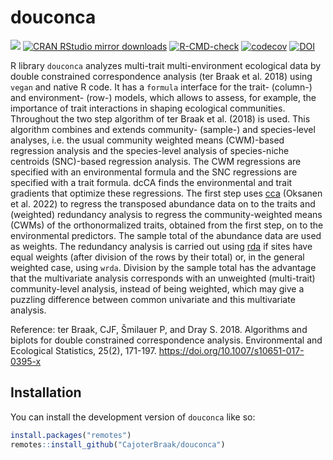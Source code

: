 
<!-- README.md is generated from README.Rmd. Please edit that file -->

# douconca

<!-- badges: start -->

[![](https://www.r-pkg.org/badges/version/douconca)](https://www.r-pkg.org/pkg/douconca)
[![CRAN RStudio mirror
downloads](https://cranlogs.r-pkg.org/badges/douconca)](https://www.r-pkg.org/pkg/douconca)
[![R-CMD-check](https://github.com/Biometris/douconca/workflows/R-CMD-check/badge.svg)](https://github.com/Biometris/douconca/actions?workflow=R-CMD-check)
[![codecov](https://codecov.io/gh/Biometris/douconca/branch/main/graph/badge.svg)](https://app.codecov.io/gh/Biometris/douconca)
[![DOI](https://zenodo.org/badge/DOI/10.5281/zenodo.13970152.svg)](https://zenodo.org/badge/DOI/10.5281/zenodo.13970152.svg)

<!-- badges: end -->

R library `douconca` analyzes multi-trait multi-environment ecological
data by double constrained correspondence analysis (ter Braak et al.
2018) using `vegan` and native R code. It has a `formula` interface for
the trait- (column-) and environment- (row-) models, which allows to
assess, for example, the importance of trait interactions in shaping
ecological communities. Throughout the two step algorithm of ter Braak
et al. (2018) is used. This algorithm combines and extends community-
(sample-) and species-level analyses, i.e. the usual community weighted
means (CWM)-based regression analysis and the species-level analysis of
species-niche centroids (SNC)-based regression analysis. The CWM
regressions are specified with an environmental formula and the SNC
regressions are specified with a trait formula. dcCA finds the
environmental and trait gradients that optimize these regressions. The
first step uses
<a href="https://vegandevs.github.io/vegan/reference/cca.html"
class="uri">cca</a> (Oksanen et al. 2022) to regress the transposed
abundance data on to the traits and (weighted) redundancy analysis to
regress the community-weighted means (CWMs) of the orthonormalized
traits, obtained from the first step, on to the environmental
predictors. The sample total of the abundance data are used as weights.
The redundancy analysis is carried out using
<a href="https://vegandevs.github.io/vegan/reference/rda.html"
class="uri">rda</a> if sites have equal weights (after division of the
rows by their total) or, in the general weighted case, using `wrda`.
Division by the sample total has the advantage that the multivariate
analysis corresponds with an unweighted (multi-trait) community-level
analysis, instead of being weighted, which may give a puzzling
difference between common univariate and this multivariate analysis.

Reference: ter Braak, CJF, Šmilauer P, and Dray S. 2018. Algorithms and
biplots for double constrained correspondence analysis. Environmental
and Ecological Statistics, 25(2), 171-197.
<https://doi.org/10.1007/s10651-017-0395-x>

## Installation

You can install the development version of `douconca` like so:

``` r
install.packages("remotes")
remotes::install_github("CajoterBraak/douconca")
```
